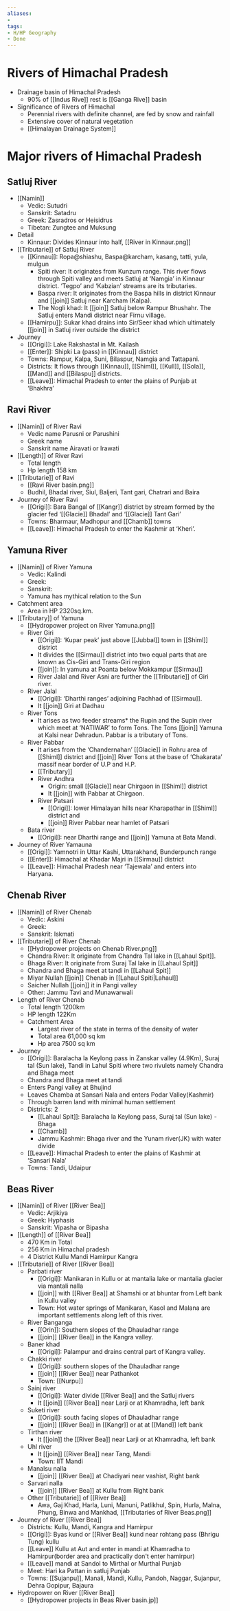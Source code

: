 ```yaml
---
aliases:
- 
tags:
- H/HP Geography
- Done
---
```

# Rivers of Himachal Pradesh
* Drainage basin of Himachal Pradesh
	* 90% of [[Indus Rive]] rest is [[Ganga Rive]] basin
* Significance of Rivers of Himachal
	* Perennial rivers with definite channel, are fed by snow and rainfall
	* Extensive cover of natural vegetation
	* [[Himalayan Drainage System]]

# Major rivers of Himachal Pradesh
## Satluj River
* [[Namin]]
	* Vedic: Sutudri
	* Sanskrit: Satadru
	* Greek: Zasradros or Heisidrus
	* Tibetan: Zungtee and Muksung
* Detail
	* Kinnaur: Divides Kinnaur into half, [[River in Kinnaur.png]]
* [[Tributarie]] of Satluj River
	* [[Kinnau]]: Ropa@shiashu, Baspa@karcham, kasang, tatti, yula, mulgun
		* Spiti river: It originates from Kunzum range. This river flows through Spiti valley and meets Satluj at ‘Namgia’ in Kinnaur district. ‘Tegpo’ and ‘Kabzian’ streams are its tributaries.
		* Baspa river: It originates from the Baspa hills in district Kinnaur and [[join]] Satluj near Karcham (Kalpa). 
		* The Nogli khad: It [[join]] Satluj below Rampur Bhushahr. The Satluj enters Mandi district near Firnu village.
	* [[Hamirpu]]: Sukar khad drains into Sir/Seer khad which ultimately [[join]] in Satluj river outside the district
* Journey
	* [[Origi]]: Lake Rakshastal in Mt. Kailash
	* [[Enter]]: Shipki La (pass) in [[Kinnau]] district
	* Towns: Rampur, Kalpa, Suni, Bilaspur, Namgia and Tattapani.
	* Districts: It flows through [[Kinnau]], [[Shiml]], [[Kull]], [[Sola]], [[Mand]] and [[Bilaspu]] districts.
	* [[Leave]]: Himachal Pradesh to enter the plains of Punjab at ‘Bhakhra’
		
## Ravi River
* [[Namin]] of River Ravi
	* Vedic name Parusni or Parushini
	* Greek name 
	* Sanskrit name Airavati or Irawati
* [[Length]] of River Ravi
	* Total length
	* Hp length 158 km
* [[Tributarie]] of Ravi
	* [[Ravi River basin.png]]
	* Budhil, Bhadal river, Siul, Baljeri, Tant gari, Chatrari and Baira
* Journey of River Ravi
	* [[Origi]]: Bara Bangal of [[Kangr]] district by stream formed by the glacier fed ‘[[Glacie]] Bhadal’ and ‘[[Glacie]] Tant Gari’
	* Towns: Bharmaur, Madhopur and [[Chamb]] towns
	* [[Leave]]: Himachal Pradesh to enter the Kashmir at ‘Kheri’.

## Yamuna River
* [[Namin]] of River Yamuna
	* Vedic: Kalindi
	* Greek:  
	* Sanskrit:
	* Yamuna has mythical relation to the Sun  
 * Catchment area
	* Area in HP 2320sq.km.
* [[Tributary]] of Yamuna
	* [[Hydropower project on River Yamuna.png]]
	* River Giri
		* [[Origi]]: ‘Kupar peak’ just above [[Jubbal]] town in [[Shiml]] district
		* It divides the [[Sirmau]] district into two equal parts that are known as Cis-Giri and Trans-Giri region 
		* [[join]]: In yamuna at Poanta below Mokkampur [[Sirmau]] 
		* River Jalal and River Asni are further the [[Tributarie]] of Giri river.
	* River Jalal
		* [[Origi]]: ‘Dharthi ranges’ adjoining Pachhad of [[Sirmau]]. 
		* It [[join]] Giri at Dadhau
	* River Tons
		* It arises as two feeder streams* the Rupin and the Supin river which meet at ‘NATIWAR’ to form Tons. The Tons [[join]] Yamuna at Kalsi near Dehradun. Pabbar is a tributary of Tons.
	* River Pabbar
		* It arises from the ‘Chandernahan’ [[Glacie]] in Rohru area of [[Shiml]] district and [[join]] River Tons at the base of ‘Chakarata’ massif near border of U.P and H.P.
		* [[Tributary]]
		* River Andhra
			* Origin: small [[Glacie]] near Chirgaon in [[Shiml]] district 
			* It [[join]] with Pabbar at Chirgaon.
		* River Patsari
			* [[Origi]]: lower Himalayan hills near Kharapathar in [[Shiml]] district and
			* [[join]] River Pabbar near hamlet of Patsari
	* Bata river
		* [[Origi]]: near Dharthi range and [[join]] Yamuna at Bata Mandi.
* Journey of River Yamauna
	* [[Origi]]: Yamnotri in Uttar Kashi, Uttarakhand, Bunderpunch range
	* [[Enter]]: Himachal at Khadar Majri in [[Sirmau]] district
	* [[Leave]]: Himachal Pradesh near ‘Tajewala’ and enters into Haryana.

## Chenab River
* [[Namin]] of River Chenab
	* Vedic: Askini
	* Greek:  
	* Sanskrit: Iskmati
* [[Tributarie]] of River Chenab
	* [[Hydropower projects on Chenab River.png]]
	* Chandra River: It originate from Chandra Tal lake in [[Lahaul Spit]].
	* Bhaga River: It originate from Suraj Tal lake in [[Lahaul Spit]]
	* Chandra and Bhaga meet at tandi in [[Lahaul Spit]]
	* Miyar Nullah [[join]] Chenab in [[Lahaul Spiti|Lahaul]]
	* Saicher Nullah [[join]] it in Pangi valley
	* Other: Jammu Tavi and Munawarwali
* Length of River Chenab
	* Total length 1200km
	* HP length 122Km
	* Catchment Area
		* Largest river of the state in terms of the density of water
		* Total area 61,000 sq km
		* Hp area 7500 sq km
* Journey
	* [[Origi]]: Baralacha la Keylong pass in Zanskar valley (4.9Km), Suraj tal (Sun lake), Tandi in Lahul Spiti where two rivulets namely Chandra and Bhaga meet
	* Chandra and Bhaga meet at tandi
	* Enters Pangi valley at Bhujind
	* Leaves Chamba at Sansari Nala and enters Podar Valley(Kashmir)
	* Through barren land with minimal human settlement
	* Districts: 2
		* [[Lahaul Spit]]: Baralacha la Keylong pass, Suraj tal (Sun lake) - Bhaga
		* [[Chamb]]
		* Jammu Kashmir: Bhaga river and the Yunam river(JK) with water divide
	* [[Leave]]: Himachal Pradesh to enter the plains of Kashmir at ‘Sansari Nala’
	* Towns: Tandi, Udaipur

## Beas River
* [[Namin]] of River [[River Bea]]
	* Vedic: Arjikiya
	* Greek: Hyphasis
	* Sanskrit: Vipasha or Bipasha
* [[Length]] of [[River Bea]]
	* 470 Km in Total
	* 256 Km in Himachal pradesh
	* 4 District Kullu Mandi Hamirpur Kangra
* [[Tributarie]] of River [[River Bea]]
	* Parbati river
		* [[Origi]]: Manikaran in Kullu or at mantalia lake or mantalia glacier via mantali nalla
		* [[join]] with [[River Bea]] at Shamshi or at bhuntar from Left bank in Kullu valley
		* Town: Hot water springs of Manikaran, Kasol and Malana are important settlements along left of this river.
	* River Banganga
		* [[Orin]]: Southern slopes of the Dhauladhar range
		* [[join]] [[River Bea]] in the Kangra valley.
	* Baner khad
		* [[Origi]]: Palampur and drains central part of Kangra valley.
	* Chakki river
		* [[Origi]]: southern slopes of the Dhauladhar range
		* [[join]] [[River Bea]] near Pathankot
		* Town: [[Nurpu]]
	* Sainj river
		* [[Origi]]: Water divide [[River Bea]] and the Satluj rivers
		* It [[join]] [[River Bea]] near Larji or at Khamradha, left bank
	* Suketi river
		* [[Origi]]: south facing slopes of Dhauladhar range
		* [[join]] [[River Bea]] in [[Kangr]] or at at [[Mand]] left bank
	* Tirthan river
		* It [[join]] the [[River Bea]] near Larji or at Khamradha, left bank
	* Uhl river
		* It [[join]] [[River Bea]] near Tang, Mandi
		* Town: IIT Mandi
	* Manalsu nalla
		* [[join]] [[River Bea]] at Chadiyari near vashist, Right bank
	* Sarvari nalla
		* [[join]] [[River Bea]] at Kullu from Right bank
	* Other [[Tributarie]] of [[River Bea]]
		* Awa, Gaj Khad, Harla, Luni, Manuni, Patlikhul, Spin, Hurla, Malna, Phung, Binwa and Mankhad, [[Tributaries of River Beas.png]]
* Journey of River [[River Bea]]
	* Districts: Kullu, Mandi, Kangra and Hamirpur 
	* [[Origi]]: Byas kund or [[River Bea]] kund near rohtang pass (Bhrigu Tung) kullu
	* [[Leave]] Kullu at Aut and enter in mandi at Khamradha to Hamirpur(border area and practically don't enter hamirpur)
	* [[Leave]] mandi at Sandol to Mirthal or Murthal Punjab
	* Meet: Hari ka Pattan in satluj Punjab
	* Towns: [[Sujanpu]], Manali, Mandi, Kullu, Pandoh, Naggar, Sujanpur, Dehra Gopipur, Bajaura
* Hydropower on River [[River Bea]]
	* [[Hydropower projects in Beas River basin.jp]]

